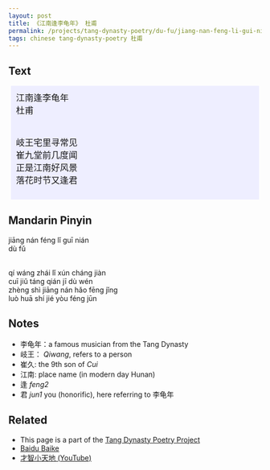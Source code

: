 ```yaml
---
layout: post
title: 《江南逢李龟年》 杜甫
permalink: /projects/tang-dynasty-poetry/du-fu/jiang-nan-feng-li-gui-nian
tags: chinese tang-dynasty-poetry 杜甫
---
```


## Text


<p>
<div class="chinese-poem" style="font-size: 1.25em; background-color: #eef; padding: 10px; margin: 5px;">
江南逢李龟年
<br />
杜甫
<br /><br />

岐王宅里寻常见
<br />
崔九堂前几度闻
<br />
正是江南好风景
<br />
落花时节又逢君
</div>
</p>

## Mandarin Pinyin

<p>
jiāng nán féng lǐ guī nián
<br />
dù fǔ
<br /><br />

qí wáng zhái lǐ xún cháng jiàn
<br />
cuī jiǔ táng qián jī dù wén
<br />
zhèng shì jiāng nán hǎo fēng jǐng
<br />
luò huā shí jié yòu féng jūn
</p>

## Notes

* 李龟年：a famous musician from the Tang Dynasty
* 岐王： *Qiwang*, refers to a person
* 崔久: the 9th son of *Cui*
* 江南: place name (in modern day Hunan)
* 逢 *feng2* 
* 君 *jun1* you (honorific), here referring to 李龟年

## Related

* This page is a part of the [Tang Dynasty Poetry Project](/projects/tang-dynasty-poetry-project)
* [Baidu Baike](https://baike.baidu.com/item/%E6%B1%9F%E5%8D%97%E9%80%A2%E6%9D%8E%E9%BE%9F%E5%B9%B4)
* [才智小天地 (YouTube)](https://youtu.be/Rvwnqd4Jnww)

